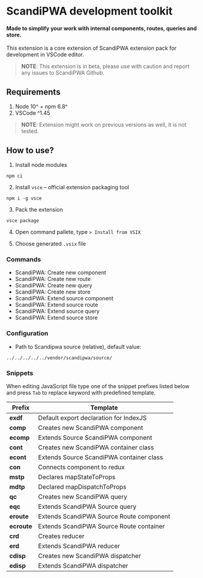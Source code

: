# ScandiPWA development toolkit

#### Made to simplify your work with internal components, routes, queries and store.

This extension is a core extension of ScandiPWA extension pack for development in VSCode editor.

> **NOTE**: This extension is in beta, please use with caution and report any issues to ScandiPWA Github.

## Requirements

1. Node 10^ + npm 6.8^
2. VSCode ^1.45

> **NOTE**: Extension might work on previous versions as well, it is not tested.

## How to use?

1. Install node modules

```
npm ci
```

2. Install `vsce` – official extension packaging tool

```
npm i -g vsce
```

3. Pack the extension

```
vsce package
```

4. Open command pallete, type `> Install from VSIX`

5. Choose generated `.vsix` file

### Commands

- ScandiPWA: Create new component
- ScandiPWA: Create new route
- ScandiPWA: Create new query
- ScandiPWA: Create new store
- ScandiPWA: Extend source component
- ScandiPWA: Extend source route
- ScandiPWA: Extend source query
- ScandiPWA: Extend source store

### Configuration

- Path to Scandipwa source (relative), default value:

```
../../../../../vendor/scandipwa/source/
```

### Snippets

When editing JavaScript file type one of the snippet prefixes listed below and press `Tab` to replace keyword with predefined template.

| Prefix      | Template                                 |
| ----------- | ---------------------------------------- |
| **exdf**    | Default export declaration for IndexJS   |
| **comp**    | Creates new ScandiPWA component          |
| **ecomp**   | Extends Source ScandiPWA component       |
| **cont**    | Creates new ScandiPWA container class    |
| **econt**   | Extends Source ScandiPWA container class |
| **con**     | Connects component to redux              |
| **mstp**    | Declares mapStateToProps                 |
| **mdtp**    | Declared mapDispatchToProps              |
| **qc**      | Creates new ScandiPWA query              |
| **eqc**     | Extends ScandiPWA Source query           |
| **eroute**  | Extends ScandiPWA Source Route component |
| **ecroute** | Extends ScandiPWA Source Route container |
| **crd**     | Creates reducer                          |
| **erd**     | Extends ScandiPWA reducer                |
| **cdisp**   | Creates new ScandiPWA dispatcher         |
| **edisp**   | Extends ScandiPWA dispatcher             |
